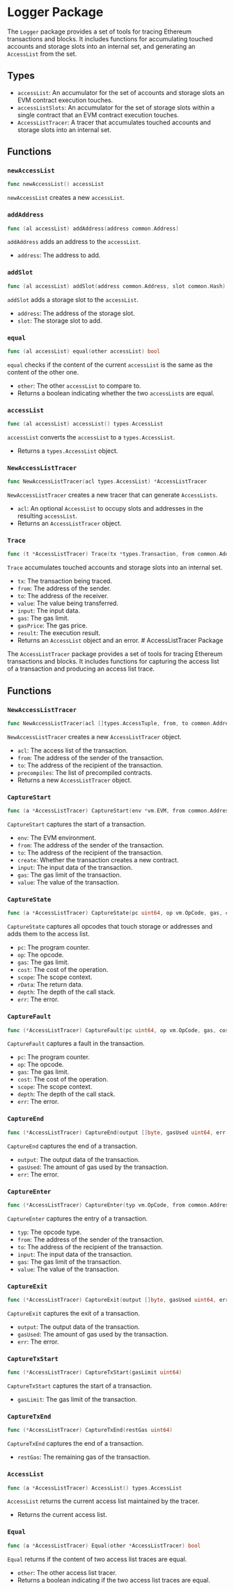# Logger Package

The `Logger` package provides a set of tools for tracing Ethereum transactions and blocks. It includes functions for accumulating touched accounts and storage slots into an internal set, and generating an `AccessList` from the set.

## Types

- `accessList`: An accumulator for the set of accounts and storage slots an EVM contract execution touches.
- `accessListSlots`: An accumulator for the set of storage slots within a single contract that an EVM contract execution touches.
- `AccessListTracer`: A tracer that accumulates touched accounts and storage slots into an internal set.

## Functions

### `newAccessList`

```go
func newAccessList() accessList
```

`newAccessList` creates a new `accessList`.

### `addAddress`

```go
func (al accessList) addAddress(address common.Address)
```

`addAddress` adds an address to the `accessList`.

- `address`: The address to add.

### `addSlot`

```go
func (al accessList) addSlot(address common.Address, slot common.Hash)
```

`addSlot` adds a storage slot to the `accessList`.

- `address`: The address of the storage slot.
- `slot`: The storage slot to add.

### `equal`

```go
func (al accessList) equal(other accessList) bool
```

`equal` checks if the content of the current `accessList` is the same as the content of the other one.

- `other`: The other `accessList` to compare to.
- Returns a boolean indicating whether the two `accessList`s are equal.

### `accessList`

```go
func (al accessList) accessList() types.AccessList
```

`accessList` converts the `accessList` to a `types.AccessList`.

- Returns a `types.AccessList` object.

### `NewAccessListTracer`

```go
func NewAccessListTracer(acl types.AccessList) *AccessListTracer
```

`NewAccessListTracer` creates a new tracer that can generate `AccessLists`.

- `acl`: An optional `AccessList` to occupy slots and addresses in the resulting `accessList`.
- Returns an `AccessListTracer` object.

### `Trace`

```go
func (t *AccessListTracer) Trace(tx *types.Transaction, from common.Address, to *common.Address, value *big.Int, input []byte, gas uint64, gasPrice *big.Int, result *vm.ExecutionResult) (*types.AccessList, error)
```

`Trace` accumulates touched accounts and storage slots into an internal set.

- `tx`: The transaction being traced.
- `from`: The address of the sender.
- `to`: The address of the receiver.
- `value`: The value being transferred.
- `input`: The input data.
- `gas`: The gas limit.
- `gasPrice`: The gas price.
- `result`: The execution result.
- Returns an `AccessList` object and an error. # AccessListTracer Package

The `AccessListTracer` package provides a set of tools for tracing Ethereum transactions and blocks. It includes functions for capturing the access list of a transaction and producing an access list trace.

## Functions

### `NewAccessListTracer`

```go
func NewAccessListTracer(acl []types.AccessTuple, from, to common.Address, precompiles []common.Address) *AccessListTracer
```

`NewAccessListTracer` creates a new `AccessListTracer` object.

- `acl`: The access list of the transaction.
- `from`: The address of the sender of the transaction.
- `to`: The address of the recipient of the transaction.
- `precompiles`: The list of precompiled contracts.
- Returns a new `AccessListTracer` object.

### `CaptureStart`

```go
func (a *AccessListTracer) CaptureStart(env *vm.EVM, from common.Address, to common.Address, create bool, input []byte, gas uint64, value *big.Int)
```

`CaptureStart` captures the start of a transaction.

- `env`: The EVM environment.
- `from`: The address of the sender of the transaction.
- `to`: The address of the recipient of the transaction.
- `create`: Whether the transaction creates a new contract.
- `input`: The input data of the transaction.
- `gas`: The gas limit of the transaction.
- `value`: The value of the transaction.

### `CaptureState`

```go
func (a *AccessListTracer) CaptureState(pc uint64, op vm.OpCode, gas, cost uint64, scope *vm.ScopeContext, rData []byte, depth int, err error)
```

`CaptureState` captures all opcodes that touch storage or addresses and adds them to the access list.

- `pc`: The program counter.
- `op`: The opcode.
- `gas`: The gas limit.
- `cost`: The cost of the operation.
- `scope`: The scope context.
- `rData`: The return data.
- `depth`: The depth of the call stack.
- `err`: The error.

### `CaptureFault`

```go
func (*AccessListTracer) CaptureFault(pc uint64, op vm.OpCode, gas, cost uint64, scope *vm.ScopeContext, depth int, err error)
```

`CaptureFault` captures a fault in the transaction.

- `pc`: The program counter.
- `op`: The opcode.
- `gas`: The gas limit.
- `cost`: The cost of the operation.
- `scope`: The scope context.
- `depth`: The depth of the call stack.
- `err`: The error.

### `CaptureEnd`

```go
func (*AccessListTracer) CaptureEnd(output []byte, gasUsed uint64, err error)
```

`CaptureEnd` captures the end of a transaction.

- `output`: The output data of the transaction.
- `gasUsed`: The amount of gas used by the transaction.
- `err`: The error.

### `CaptureEnter`

```go
func (*AccessListTracer) CaptureEnter(typ vm.OpCode, from common.Address, to common.Address, input []byte, gas uint64, value *big.Int)
```

`CaptureEnter` captures the entry of a transaction.

- `typ`: The opcode type.
- `from`: The address of the sender of the transaction.
- `to`: The address of the recipient of the transaction.
- `input`: The input data of the transaction.
- `gas`: The gas limit of the transaction.
- `value`: The value of the transaction.

### `CaptureExit`

```go
func (*AccessListTracer) CaptureExit(output []byte, gasUsed uint64, err error)
```

`CaptureExit` captures the exit of a transaction.

- `output`: The output data of the transaction.
- `gasUsed`: The amount of gas used by the transaction.
- `err`: The error.

### `CaptureTxStart`

```go
func (*AccessListTracer) CaptureTxStart(gasLimit uint64)
```

`CaptureTxStart` captures the start of a transaction.

- `gasLimit`: The gas limit of the transaction.

### `CaptureTxEnd`

```go
func (*AccessListTracer) CaptureTxEnd(restGas uint64)
```

`CaptureTxEnd` captures the end of a transaction.

- `restGas`: The remaining gas of the transaction.

### `AccessList`

```go
func (a *AccessListTracer) AccessList() types.AccessList
```

`AccessList` returns the current access list maintained by the tracer.

- Returns the current access list.

### `Equal`

```go
func (a *AccessListTracer) Equal(other *AccessListTracer) bool
```

`Equal` returns if the content of two access list traces are equal.

- `other`: The other access list tracer.
- Returns a boolean indicating if the two access list traces are equal.